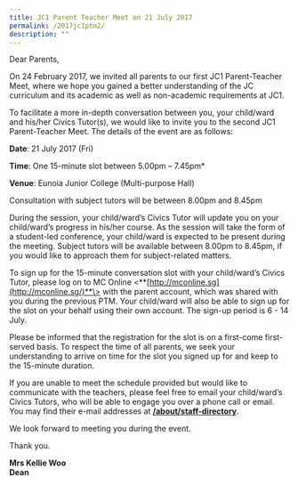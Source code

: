 ```yaml
---
title: JC1 Parent Teacher Meet on 21 July 2017
permalink: /2017jc1ptm2/
description: ""
---
```

Dear Parents,

On 24 February 2017, we invited all parents to our first JC1 Parent-Teacher Meet, where we hope you gained a better understanding of the JC curriculum and its academic as well as non-academic requirements at JC1.

To facilitate a more in-depth conversation between you, your child/ward and his/her Civics Tutor(s), we would like to invite you to the second JC1 Parent-Teacher Meet. The details of the event are as follows:

**Date**: 21 July 2017 (Fri)

**Time**: One 15-minute slot between 5.00pm – 7.45pm\*

**Venue**: Eunoia Junior College (Multi-purpose Hall)

Consultation with subject tutors will be between 8.00pm and 8.45pm

During the session, your child/ward’s Civics Tutor will update you on your child/ward’s progress in his/her course. As the session will take the form of a student-led conference, your child/ward is expected to be present during the meeting. Subject tutors will be available between 8.00pm to 8.45pm, if you would like to approach them for subject-related matters.

To sign up for the 15-minute conversation slot with your child/ward’s Civics Tutor, please log on to MC Online <**[http://mconline.sg](http://mconline.sg/)**\> with the parent account, which was shared with you during the previous PTM. Your child/ward will also be able to sign up for the slot on your behalf using their own account. The sign-up period is 6 - 14 July.

Please be informed that the registration for the slot is on a first-come first-served basis. To respect the time of all parents, we seek your understanding to arrive on time for the slot you signed up for and keep to the 15-minute duration.

If you are unable to meet the schedule provided but would like to communicate with the teachers, please feel free to email your child/ward’s Civics Tutors, who will be able to engage you over a phone call or email. You may find their e-mail addresses at [**/about/staff-directory**](/about/staff-directory).

We look forward to meeting you during the event.

Thank you.

**Mrs Kellie Woo**  
**Dean**